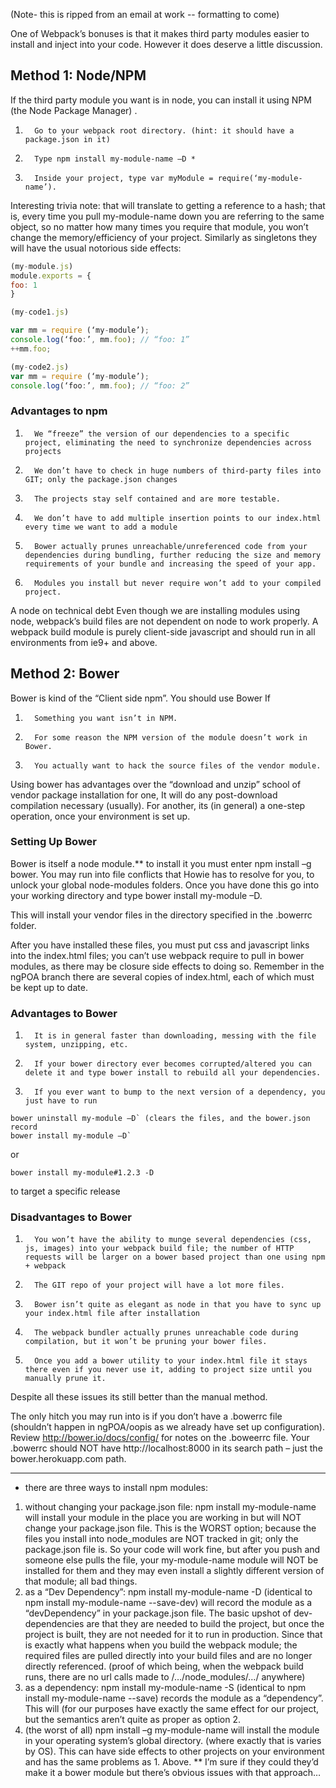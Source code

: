 (Note- this is ripped from an email at work -- formatting to come)

One of Webpack’s bonuses is that it makes third party modules easier to install and inject into your code. However it does deserve a little discussion.
## Method 1: Node/NPM
If the third party module you want is in node, you can install it using NPM (the Node Package Manager) .
1.       Go to your webpack root directory. (hint: it should have a package.json in it) 
2.       Type npm install my-module-name –D * 
3.       Inside your project, type var myModule = require(‘my-module-name’). 
Interesting trivia note: that will translate to getting a reference to a hash; that is, every time you pull my-module-name down you are referring to the same object, so no matter how many times you require that module, you won’t change the memory/efficiency of your project. Similarly as singletons they will have the usual notorious side effects:

``` javascript
(my-module.js)
module.exports = {
foo: 1
}

(my-code1.js)

var mm = require (‘my-module’);
console.log(‘foo:’, mm.foo); // “foo: 1”
++mm.foo;

(my-code2.js)
var mm = require (‘my-module’);
console.log(‘foo:’, mm.foo); // “foo: 2”

```
### Advantages to npm 
1.       We “freeze” the version of our dependencies to a specific project, eliminating the need to synchronize dependencies across projects
2.       We don’t have to check in huge numbers of third-party files into GIT; only the package.json changes
3.       The projects stay self contained and are more testable.
4.       We don’t have to add multiple insertion points to our index.html every time we want to add a module
5.       Bower actually prunes unreachable/unreferenced code from your dependencies during bundling, further reducing the size and memory requirements of your bundle and increasing the speed of your app. 
6.       Modules you install but never require won’t add to your compiled project. 
A node on technical debt
Even though we are installing modules using node, webpack’s build files are not dependent on node to work properly. A webpack build module is purely client-side javascript and should run in all environments from ie9+ and above. 

## Method 2: Bower

Bower is kind of the “Client side npm”. You should use Bower If

1.       Something you want isn’t in NPM.
2.       For some reason the NPM version of the module doesn’t work in Bower.
3.       You actually want to hack the source files of the vendor module.

Using bower has advantages over the “download and unzip” school of vendor package installation for one, It will do any post-download compilation necessary (usually). For another, its (in general) a one-step operation, once your environment is set up. 

### Setting Up Bower

Bower is itself a node module.** to install it you must enter npm install –g bower. You may run into file conflicts that Howie has to resolve for you, to unlock your global node-modules folders. 
Once you have done this go into your working directory and type bower install my-module –D. 

This will install your vendor files in the directory specified in the .bowerrc folder. 

After you have installed these files, you must put css and javascript links into the index.html files; you can’t use webpack require to pull in bower modules, as there may be closure side effects to doing so. Remember in the ngPOA branch there are several copies of index.html, each of which must be kept up to date. 

### Advantages to Bower

1.       It is in general faster than downloading, messing with the file system, unzipping, etc. 
2.       If your bower directory ever becomes corrupted/altered you can delete it and type bower install to rebuild all your dependencies.
3.       If you ever want to bump to the next version of a dependency, you just have to run 

```
bower uninstall my-module –D` (clears the files, and the bower.json record
bower install my-module –D`
```
or 
``` 
bower install my-module#1.2.3 -D
```
 to target a specific release

### Disadvantages to Bower

1.       You won’t have the ability to munge several dependencies (css, js, images) into your webpack build file; the number of HTTP requests will be larger on a bower based project than one using npm + webpack
2.       The GIT repo of your project will have a lot more files. 
3.       Bower isn’t quite as elegant as node in that you have to sync up your index.html file after installation
4.       The webpack bundler actually prunes unreachable code during compilation, but it won’t be pruning your bower files. 
5.       Once you add a bower utility to your index.html file it stays there even if you never use it, adding to project size until you manually prune it.

Despite all these issues its still better than the manual method. 

The only hitch you may run into is if you don’t have a .bowerrc file (shouldn’t happen in ngPOA/oopis as we already have set up configuration). Review http://bower.io/docs/config/ for notes on the .boweerrc file. Your .bowerrc should NOT have http://localhost:8000 in its search path – just the bower.herokuapp.com path. 

___________________________________________________________

*  there are three ways to install npm modules: 
1. without changing your package.json file: npm install my-module-name will install your module in the place you are working in but will NOT change your package.json file. This is the WORST option; because the files you install into node_modules are NOT tracked in git; only the package.json file is. So your code will work fine, but after you push and someone else pulls the file, your my-module-name module will NOT be installed for them and they may even install a slightly different version of that module; all bad things. 
2. as a “Dev Dependency”: npm install my-module-name -D (identical to npm install my-module-name --save-dev) will record the module as a “devDependency” in your package.json file. The basic upshot of dev-dependencies are that they are needed to build the project, but once the project is built, they are not needed for it to run in production. Since that is exactly what happens when you build the webpack module; the required files are pulled directly into your build files and are no longer directly referenced. (proof of which being, when the webpack build runs, there are no url calls made to /…/node_modules/…/ anywhere) 
3. as a dependency: npm install my-module-name -S  (identical to npm install my-module-name --save) records the module as a “dependency”. This will (for our purposes have exactly the same effect for our project, but the semantics aren’t quite as proper as option 2. 
4. (the worst of all) npm install –g my-module-name will install the module in your operating system’s global directory. (where exactly that is varies by OS). This can have side effects to other projects on your environment and has the same problems as 1. Above. 
** I’m sure if they could they’d make it a bower module but there’s obvious issues with that approach…